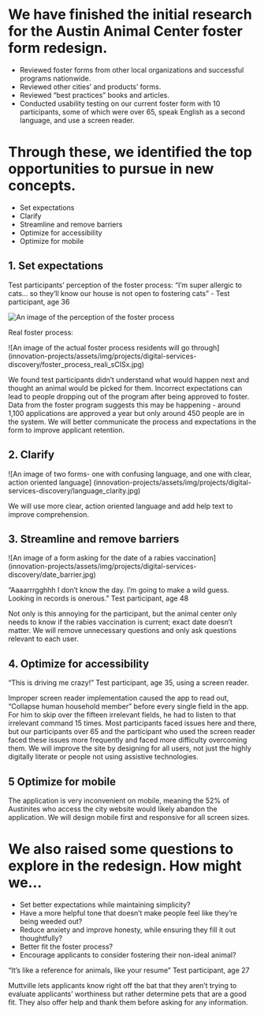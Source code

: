 # We have finished the initial research for the Austin Animal Center foster form redesign.

* Reviewed foster forms from other local organizations and successful programs nationwide.
* Reviewed other cities’ and products’ forms.
* Reviewed “best practices” books and articles.
* Conducted usability testing on our current foster form with 10 participants, some of which were over 65, speak English as a second language, and use a screen reader.

# Through these, we identified the top opportunities to pursue in new concepts.

* Set expectations
* Clarify
* Streamline and remove barriers
* Optimize for accessibility
* Optimize for mobile

## 1. Set expectations

Test participants’ perception of the foster process:
“I’m super allergic to cats... so they’ll know our house is not open to fostering cats” - Test participant, age 36

![An image of the perception of the foster process](innovation-projects/assets/img/projects/digital-services-discovery/foster_process_perce_dFAuJ.jpg)

Real foster process:

![An image of the actual foster process residents will go through] (innovation-projects/assets/img/projects/digital-services-discovery/foster_process_reali_sCISx.jpg)

We found test participants didn’t understand what would happen next and thought an animal would be picked for them. Incorrect expectations can lead to people dropping out of the program after being approved to foster. Data from the foster program suggests this may be happening - around 1,100 applications are approved a year but only around 450 people are in the system. We will better communicate the process and expectations in the form to improve applicant retention.

## 2. Clarify

![An image of two forms- one with confusing language, and one with clear, action oriented language] (innovation-projects/assets/img/projects/digital-services-discovery/language_clarity.jpg)

We will use more clear, action oriented language and add help text to improve comprehension.

## 3. Streamline and remove barriers

![An image of a form asking for the date of a rabies vaccination] (innovation-projects/assets/img/projects/digital-services-discovery/date_barrier.jpg)

“Aaaarrrgghhh I don’t know the day. I’m going to make a wild guess. Looking in records is onerous.” Test participant, age 48

Not only is this annoying for the participant, but the animal center only needs to know if the rabies vaccination is current; exact date doesn’t matter. We will remove unnecessary questions and only ask questions relevant to each user.

## 4. Optimize for accessibility

“This is driving me crazy!” Test participant, age 35, using a screen reader. 

Improper screen reader implementation caused the app to read out, “Collapse human household member” before every single field in the app. For him to skip over the fifteen irrelevant fields, he had to listen to that irrelevant command 15 times. Most participants faced issues here and there, but our participants over 65 and the participant who used the screen reader faced these issues more frequently and faced more difficulty overcoming them. We will improve the site by designing for all users, not just the highly digitally literate or people not using assistive technologies.

## 5 Optimize for mobile

The application is very inconvenient on mobile, meaning the 52% of Austinites who access the city website would likely abandon the application. We will design mobile first and responsive for all screen sizes.

# We also raised some questions to explore in the redesign. How might we...

* Set better expectations while maintaining simplicity?
* Have a more helpful tone that doesn’t make people feel like they’re being weeded out?
* Reduce anxiety and improve honesty, while ensuring they fill it out thoughtfully?
* Better fit the foster process?
* Encourage applicants to consider fostering their non-ideal animal?

“It’s like a reference for animals, like your resume” Test participant, age 27

Muttville lets applicants know right off the bat that they aren’t trying to evaluate applicants’ worthiness but rather determine pets that are a good fit. They also offer help and thank them before asking for any information.

